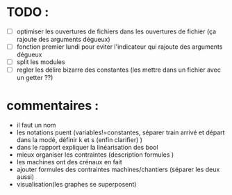 # TODO :

- [ ] optimiser les ouvertures de fichiers dans les ouvertures de fichier (ça rajoute des arguments dégueux)
- [ ] fonction premier lundi pour eviter l'indicateur qui rajoute des arguments dégueux
- [ ] split les modules
- [ ] regler les délire bizarre des constantes (les mettre dans un fichier avec un getter ??) 

# commentaires :

- il faut un nom
- les notations puent (variables!=constantes, séparer train arrivé et départ dans la modé, définir k et s (enfin clarifier) )
- dans le rapport expliquer la linéarisation des bool
- mieux organiser les contraintes (description formules )
- les machines ont des crénaux en fait
- ajouter formules des contraintes machines/chantiers (séparer les deux aussi)
- visualisation(les graphes se superposent)

